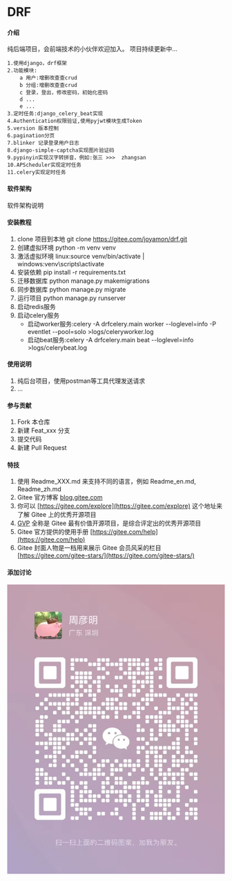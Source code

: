 # DRF

#### 介绍

纯后端项目，会前端技术的小伙伴欢迎加入。
项目持续更新中...

    1.使用django，drf框架
    2.功能模块:
        a 用户:增删改查查crud
        b 分组:增删改查查crud
        c 登录，登出，修改密码，初始化密码
        d ...
        e ...
    3.定时任务:django_celery_beat实现
    4.Authentication权限验证,使用pyjwt模块生成Token
    5.version 版本控制
    6.pagination分页
    7.blinker 记录登录用户日志
    8.django-simple-captcha实现图片验证码
    9.pypinyin实现汉字转拼音，例如:张三 >>>  zhangsan
    10.APScheduler实现定时任务
    11.celery实现定时任务

    

#### 软件架构

软件架构说明

#### 安装教程

1. clone 项目到本地 git clone https://gitee.com/joyamon/drf.git
2. 创建虚拟环境 python -m venv venv
3. 激活虚拟环境 linux:source venv/bin/activate | windows:venv\scripts\activate
4. 安装依赖 pip install -r requirements.txt
5. 迁移数据库 python manage.py makemigrations
6. 同步数据库 python manage.py migrate
7. 运行项目 python manage.py runserver
8. 启动redis服务
9. 启动celery服务
   * 启动worker服务:celery -A  drfcelery.main worker --loglevel=info -P eventlet --pool=solo >logs/celeryworker.log
   * 启动beat服务:celery -A  drfcelery.main beat --loglevel=info >logs/celerybeat.log


#### 使用说明

1. 纯后台项目，使用postman等工具代理发送请求
2. ...


#### 参与贡献

1. Fork 本仓库
2. 新建 Feat_xxx 分支
3. 提交代码
4. 新建 Pull Request

#### 特技

1. 使用 Readme\_XXX.md 来支持不同的语言，例如 Readme\_en.md, Readme\_zh.md
2. Gitee 官方博客 [blog.gitee.com](https://blog.gitee.com)
3. 你可以 [https://gitee.com/explore](https://gitee.com/explore) 这个地址来了解 Gitee 上的优秀开源项目
4. [GVP](https://gitee.com/gvp) 全称是 Gitee 最有价值开源项目，是综合评定出的优秀开源项目
5. Gitee 官方提供的使用手册 [https://gitee.com/help](https://gitee.com/help)
6. Gitee 封面人物是一档用来展示 Gitee 会员风采的栏目 [https://gitee.com/gitee-stars/](https://gitee.com/gitee-stars/)


#### 添加讨论
![图片描述](wechat.jpg)
